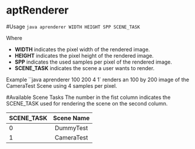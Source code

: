 aptRenderer
===========

#Usage
`java aprenderer WIDTH HEIGHT SPP SCENE_TASK`

Where 
+ **WIDTH** indicates the pixel width of the rendered image.
+ **HEIGHT** indicates the pixel height of the rendered image.
+ **SPP** indicates the used samples per pixel of the rendered image.
+ **SCENE_TASK** indicates the scene a user wants to render.

Example ``java aprenderer 100 200 4 1` renders an 100 by 200 image of the CameraTest Scene using 4 samples per pixel.

#Available Scene Tasks
The number in the fist column indicates the SCENE_TASK used for rendering the scene on the second column.

| SCENE_TASK        | Scene Name           | 
| ------------- |:-------------:| 
| 0      | DummyTest |
| 1      | CameraTest      |
